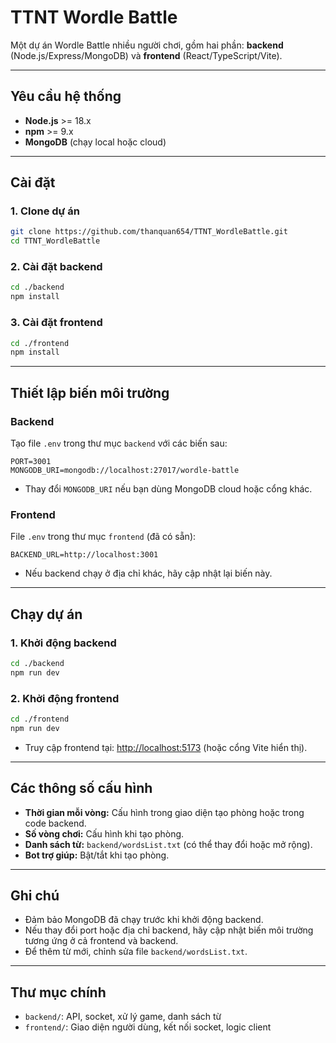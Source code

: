 # TTNT Wordle Battle

Một dự án Wordle Battle nhiều người chơi, gồm hai phần: **backend** (Node.js/Express/MongoDB) và **frontend** (React/TypeScript/Vite).

---

## Yêu cầu hệ thống

-   **Node.js** >= 18.x
-   **npm** >= 9.x
-   **MongoDB** (chạy local hoặc cloud)

---

## Cài đặt

### 1. Clone dự án

```bash
git clone https://github.com/thanquan654/TTNT_WordleBattle.git
cd TTNT_WordleBattle
```

### 2. Cài đặt backend

```bash
cd ./backend
npm install
```

### 3. Cài đặt frontend

```bash
cd ./frontend
npm install
```

---

## Thiết lập biến môi trường

### Backend

Tạo file `.env` trong thư mục `backend` với các biến sau:

```env
PORT=3001
MONGODB_URI=mongodb://localhost:27017/wordle-battle
```

-   Thay đổi `MONGODB_URI` nếu bạn dùng MongoDB cloud hoặc cổng khác.

### Frontend

File `.env` trong thư mục `frontend` (đã có sẵn):

```env
BACKEND_URL=http://localhost:3001
```

-   Nếu backend chạy ở địa chỉ khác, hãy cập nhật lại biến này.

---

## Chạy dự án

### 1. Khởi động backend

```bash
cd ./backend
npm run dev
```

### 2. Khởi động frontend

```bash
cd ./frontend
npm run dev
```

-   Truy cập frontend tại: [http://localhost:5173](http://localhost:5173) (hoặc cổng Vite hiển thị).

---

## Các thông số cấu hình

-   **Thời gian mỗi vòng:** Cấu hình trong giao diện tạo phòng hoặc trong code backend.
-   **Số vòng chơi:** Cấu hình khi tạo phòng.
-   **Danh sách từ:** `backend/wordsList.txt` (có thể thay đổi hoặc mở rộng).
-   **Bot trợ giúp:** Bật/tắt khi tạo phòng.

---

## Ghi chú

-   Đảm bảo MongoDB đã chạy trước khi khởi động backend.
-   Nếu thay đổi port hoặc địa chỉ backend, hãy cập nhật biến môi trường tương ứng ở cả frontend và backend.
-   Để thêm từ mới, chỉnh sửa file `backend/wordsList.txt`.

---

## Thư mục chính

-   `backend/`: API, socket, xử lý game, danh sách từ
-   `frontend/`: Giao diện người dùng, kết nối socket, logic client
